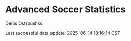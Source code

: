 # Advanced Soccer Statistics
Denis Ostroushko

<!-- gfm -->

Last successful data update: 2025-06-14 18:16:14 CST
